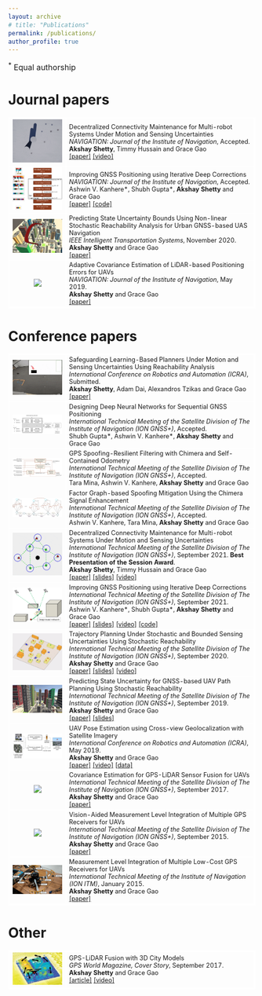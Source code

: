 ```yaml
---
layout: archive
# title: "Publications"
permalink: /publications/
author_profile: true
---
```

<font size="3"><sup>*</sup> Equal authorship</font>


<h1 id="journal">Journal papers</h1>

<table style='font-size:90%;width:100%'>
  <style>
    table{
    border-collapse: collapse;
    border-spacing: 0;
    border:2px solid #ffffff
    }
    th{
    border:2px solid #ffffff;
    }
    td{
    border:1px solid #ffffff;
    }
  </style>
  <tr>
      <td width="23%"><center><img style="max-height:150px;" src="/images/journal/2022-NAVIGATION-decentralized-connectivity-maintenance.gif"/></center></td>
      <td width="77%">Decentralized Connectivity Maintenance for Multi-robot Systems Under Motion and Sensing Uncertainties
        <br />
        <i>NAVIGATION: Journal of the Institute of Navigation</i>, Accepted.
        <br />
        <b>Akshay Shetty</b>, Timmy Hussain and Grace Gao <br />
        <a href="https://arxiv.org/pdf/2110.06342.pdf" target="_blank" rel="noopener noreferrer">[paper]</a>
        <a href="https://www.youtube.com/watch?v=SbE-ejQ_zm8" target="_blank" rel="noopener noreferrer">[video]</a>
      </td>
  </tr>
  <tr>
      <td width="23%"><center><img style="max-height:110px;" src="/images/journal/2022-NAVIGATION-deep-gnss.PNG"/></center></td>
      <td width="77%">Improving GNSS Positioning using Iterative Deep Corrections
        <br />
        <i>NAVIGATION: Journal of the Institute of Navigation</i>, Accepted.
        <br />
        Ashwin V. Kanhere*, Shubh Gupta*, <b>Akshay Shetty</b> and Grace Gao<br />
        <a href="https://arxiv.org/pdf/2110.09581.pdf" target="_blank" rel="noopener noreferrer">[paper]</a>
        <a href="https://github.com/Stanford-NavLab/deep_gnss" target="_blank" rel="noopener noreferrer">[code]</a>
      </td>
  </tr>
  <tr>
      <td width="23%"><center><img style="max-height:130px;" src="/images/journal/2020-ITS-predicting-state-uncertainty.png"/></center></td>
      <td width="77%">Predicting State Uncertainty Bounds Using Non-linear Stochastic Reachability Analysis for Urban GNSS-based UAS Navigation
        <br />
        <i>IEEE Intelligent Transportation Systems</i>, November 2020.
        <br />
        <b>Akshay Shetty</b> and Grace Gao<br />
        <a href="https://drive.google.com/file/d/1e0o4saffuQO98UIZZUQGoQV0ZaEuiQi2/view?usp=sharing" target="_blank" rel="noopener noreferrer">[paper]</a>
      </td>
  </tr>
  <tr>
      <td width="23%"><center><img style="max-height:130px;" src="/images/journal/2019-NAVIGATION-adaptive-covariance.gif"/></center></td>
      <td width="77%">Adaptive Covariance Estimation of LiDAR-based Positioning Errors for UAVs
        <br />
        <i>NAVIGATION: Journal of the Institute of Navigation</i>, May 2019.
        <br />
        <b>Akshay Shetty</b> and Grace Gao<br />
        <a href="https://drive.google.com/file/d/13VALMwINtvU6fXUJ6gKko-JMZUDg07PT/view?usp=sharing" target="_blank" rel="noopener noreferrer">[paper]</a>
      </td>
  </tr>
</table>

<h1 id="conference">Conference papers</h1>

<table style='font-size:90%'>
  <style>
    table{
    border-collapse: collapse;
    border-spacing: 0;
    border:2px solid #ffffff;
    font-size:100%
    }
    th{
    border:2px solid #ffffff;
    }
    td{
    border:1px solid #ffffff;
    }
  </style>
  <tr>
      <td width="23%"><center><img style="max-height:130px;" src="/images/conference/2023-ICRA-safeguarding-learning-based-planners.gif"/></center></td>
      <td width="77%">Safeguarding Learning-Based Planners Under Motion and Sensing Uncertainties Using Reachability Analysis
        <br />
        <i>International Conference on Robotics and Automation (ICRA)</i>, Submitted.
        <br />
        <b>Akshay Shetty</b>, Adam Dai, Alexandros Tzikas and Grace Gao <br />
        <a href="https://drive.google.com/file/d/1nUy85KAPGuyS12BPPwr6f4EkbrU95JsG/view?usp=sharing" target="_blank" rel="noopener noreferrer">[paper]</a>
      </td>
  </tr>
  <tr>
      <td width="23%"><center><img style="max-height:80px;" src="/images/conference/2022-GNSS-designing-deep-neural-networks.png"/></center></td>
      <td width="77%">Designing Deep Neural Networks for Sequential GNSS Positioning
        <br />
        <i>International Technical Meeting of the Satellite Division of The Institute of Navigation (ION GNSS+)</i>, Accepted.
        <br />
        Shubh Gupta*, Ashwin V. Kanhere*, <b>Akshay Shetty</b> and Grace Gao <br />
      </td>
  </tr>
  <tr>
      <td width="23%"><center><img style="max-height:80px;" src="/images/conference/2022-GNSS-gps-spoofing-resilient.png"/></center></td>
      <td width="77%">GPS Spoofing-Resilient Filtering with Chimera and Self-Contained Odometry
        <br />
        <i>International Technical Meeting of the Satellite Division of The Institute of Navigation (ION GNSS+)</i>, Accepted.
        <br />
        Tara Mina, Ashwin V. Kanhere, <b>Akshay Shetty</b> and Grace Gao <br />
      </td>
  </tr>
  <tr>
      <td width="23%"><center><img style="max-height:80px;" src="/images/conference/2022-GNSS-factor-graph-based-spoofing.png"/></center></td>
      <td width="77%">Factor Graph-based Spoofing Mitigation Using the Chimera Signal Enhancement
        <br />
        <i>International Technical Meeting of the Satellite Division of The Institute of Navigation (ION GNSS+)</i>, Accepted.
        <br />
        Ashwin V. Kanhere, Tara Mina, <b>Akshay Shetty</b> and Grace Gao <br />
      </td>
  </tr>
  <tr>
      <td width="23%"><center><img style="max-height:130px;" src="/images/conference/2021-GNSS-decentralized-connectivity-maintenance.gif"/></center></td>
      <td width="77%">Decentralized Connectivity Maintenance for Multi-robot Systems Under Motion and Sensing Uncertainties
        <br />
        <i>International Technical Meeting of the Satellite Division of The Institute of Navigation (ION GNSS+)</i>, September 2021. <b>Best Presentation of the Session Award</b>.
        <br />
        <b>Akshay Shetty</b>, Timmy Hussain and Grace Gao <br />
        <a href="https://drive.google.com/file/d/17JHt35BZkRBR19b1J9-b2nL4r5VYM_OQ/view?usp=sharing" target="_blank" rel="noopener noreferrer">[paper]</a>
        <a href="https://drive.google.com/file/d/1mBul087dubyUWxRRUdC7r7qIwCffIALu/view?usp=sharing" target="_blank" rel="noopener noreferrer">[slides]</a>
        <a href="https://youtu.be/SbE-ejQ_zm8">[video]</a>
      </td>
  </tr>
  <tr>
      <td width="23%"><center><img style="max-height:130px;" src="/images/conference/2021-GNSS-improving-gnss-positioning.PNG"/></center></td>
      <td width="77%">Improving GNSS Positioning using Iterative Deep Corrections
        <br />
        <i>International Technical Meeting of the Satellite Division of The Institute of Navigation (ION GNSS+)</i>, September 2021.
        <br />
        Ashwin V. Kanhere*, Shubh Gupta*, <b>Akshay Shetty</b> and Grace Gao<br />
        <a href="https://drive.google.com/file/d/1uaNSdsC0n3QYanpZXpRN_wyu-e2sI4lU/view?usp=sharing" target="_blank" rel="noopener noreferrer">[paper]</a>
        <a href="https://drive.google.com/file/d/1NKJEenNMImJggkwTbH1X8V96mnSTumtV/view?usp=sharing" target="_blank" rel="noopener noreferrer">[slides]</a>
        <a href="https://youtu.be/_ZeEkEPwtAw" target="_blank" rel="noopener noreferrer">[video]</a>
        <a href="https://github.com/Stanford-NavLab/deep_gnss" target="_blank" rel="noopener noreferrer">[code]</a>
      </td>
  </tr>
  <tr>
      <td width="23%"><center><img style="max-height:130px;" src="/images/conference/2020-GNSS-trajectory-planning.gif"/></center></td>
      <td width="77%">Trajectory Planning Under Stochastic and Bounded Sensing Uncertainties Using Stochastic Reachability
        <br />
        <i>International Technical Meeting of the Satellite Division of The Institute of Navigation (ION GNSS+)</i>, September 2020.
        <br />
        <b>Akshay Shetty</b> and Grace Gao<br />
        <a href="https://drive.google.com/file/d/1o7TBRdKzBf0uG8jYhR5bFY8sq4JI9r2q/view?usp=sharing" target="_blank" rel="noopener noreferrer">[paper]</a>
        <a href="https://drive.google.com/file/d/1U_Hv7pf4hXTsDXcidPyGAJtgt_y2Dz_8/view?usp=sharing" target="_blank" rel="noopener noreferrer">[slides]</a>
        <a href="https://youtu.be/5v5LNgjujCo" target="_blank" rel="noopener noreferrer">[video]</a>
      </td>
  </tr>
  <tr>
      <td width="23%"><center><img style="max-height:130px;" src="/images/conference/2019-GNSS-predicting-state-uncertainty.gif"/></center></td>
      <td width="77%">Predicting State Uncertainty for GNSS-based UAV Path Planning Using Stochastic Reachability
        <br />
        <i>International Technical Meeting of the Satellite Division of The Institute of Navigation (ION GNSS+)</i>, September 2019.
        <br />
        <b>Akshay Shetty</b> and Grace Gao<br />
        <a href="https://drive.google.com/file/d/1xTOS-1W9y1TL_30tq26D9be-HICkYJh0/view?usp=sharing" target="_blank" rel="noopener noreferrer">[paper]</a>
        <a href="https://drive.google.com/file/d/1yWUqbUdyzQnv-I-qIr1_7LJwV9_akuwG/view?usp=sharing" target="_blank" rel="noopener noreferrer">[slides]</a>
      </td>
  </tr>
  <tr>
      <td width="23%"><center><img style="max-height:110px;" src="/images/conference/2019-ICRA-uav-pose-estimation.PNG"/></center></td>
      <td width="77%">UAV Pose Estimation using Cross-view Geolocalization with Satellite Imagery
        <br />
        <i>International Conference on Robotics and Automation (ICRA)</i>, May 2019.
        <br />
        <b>Akshay Shetty</b> and Grace Gao<br />
        <a href="https://drive.google.com/file/d/1o9NrwcqRbbHE5--a2zcOQ_nBlJT6hpXd/view?usp=sharing" target="_blank" rel="noopener noreferrer">[paper]</a>
        <a href="https://www.youtube.com/watch?v=DGPVIQ0ly5M" target="_blank" rel="noopener noreferrer">[video]</a>
        <a href="https://navlab.stanford.edu/resources" target="_blank" rel="noopener noreferrer">[data]</a>
      </td>
  </tr>
  <tr>
      <td width="23%"><center><img style="max-height:130px;" src="/images/conference/2017-GNSS-covariance-estimation-for-gps-lidar.gif"/></center></td>
      <td width="77%">Covariance Estimation for GPS-LiDAR Sensor Fusion for UAVs
        <br />
        <i>International Technical Meeting of the Satellite Division of The Institute of Navigation (ION GNSS+)</i>, September 2017.
        <br />
        <b>Akshay Shetty</b> and Grace Gao<br />
        <a href="https://drive.google.com/file/d/10wv3Bgbv9qu2CwghGU2xdwON8fmza1SY/view?usp=sharing" target="_blank" rel="noopener noreferrer">[paper]</a>
      </td>
  </tr>
  <tr>
      <td width="23%"><center><img style="max-height:130px;" src="/images/conference/2015-GNSS-vision-aided-measurement.gif"/></center></td>
      <td width="77%">Vision-Aided Measurement Level Integration of Multiple GPS Receivers for UAVs
        <br />
        <i>International Technical Meeting of the Satellite Division of The Institute of Navigation (ION GNSS+)</i>, September 2015.
        <br />
        <b>Akshay Shetty</b> and Grace Gao<br />
        <a href="https://drive.google.com/file/d/15NTVjMyDHQvdtPXAIl9clI6w5M1SBw1a/view?usp=sharing" target="_blank" rel="noopener noreferrer">[paper]</a>
      </td>
  </tr>
  <tr>
      <td width="23%"><center><img style="max-height:130px;" src="/images/conference/2015-ITM-measurement-level-integration.PNG"/></center></td>
      <td width="77%">Measurement Level Integration of Multiple Low-Cost GPS Receivers for UAVs
        <br />
        <i>International Technical Meeting of the Institute of Navigation (ION ITM)</i>, January 2015.
        <br />
        <b>Akshay Shetty</b> and Grace Gao<br />
        <a href="https://drive.google.com/file/d/1SInOzTZv48eOVV2CaRckDW_0De8IaTkN/view?usp=sharing" target="_blank" rel="noopener noreferrer">[paper]</a>
      </td>
  </tr>
</table>

<h1 id="other">Other</h1>

<table style='font-size:90%'>
  <style>
    table{
    border-collapse: collapse;
    border-spacing: 0;
    border:2px solid #ffffff;
    font-size:100%
    }
    th{
    border:2px solid #ffffff;
    }
    td{
    border:1px solid #ffffff;
    }
  </style>
  <tr>
      <td width="23%"><center><img style="max-height:130px;" src="/images/other/2017-GPSWorldMagazine-gps-lidar-fusion.PNG"/></center></td>
      <td width="77%">GPS-LiDAR Fusion with 3D City Models
        <br />
        <i>GPS World Magazine, Cover Story</i>, September 2017.
        <br />
        <b>Akshay Shetty</b> and Grace Gao <br />
        <a href="https://drive.google.com/file/d/1Xdm5maYlla227CUa1mhfMiRi2M1Hk7FL/view?usp=sharing" target="_blank" rel="noopener noreferrer">[article]</a>
        <a href="https://youtu.be/EpD_7sn68Io" target="_blank" rel="noopener noreferrer">[video]</a>
      </td>
  </tr>
</table>
